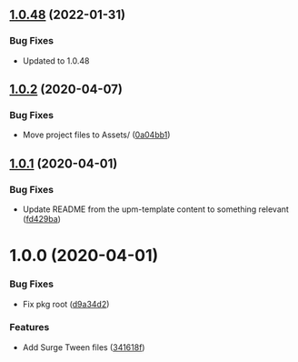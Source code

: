 ## [1.0.48](https://github.com/adrenak/Surge.Tween/compare/v1.0.2...v1.0.48) (2022-01-31)

### Bug Fixes

* Updated to 1.0.48


## [1.0.2](https://github.com/adrenak/Surge.Tween/compare/v1.0.1...v1.0.2) (2020-04-07)


### Bug Fixes

* Move project files to Assets/ ([0a04bb1](https://github.com/adrenak/Surge.Tween/commit/0a04bb166a4d81e90912e32e274c92192efd87d5))

## [1.0.1](https://github.com/adrenak/Surge.Tween/compare/v1.0.0...v1.0.1) (2020-04-01)


### Bug Fixes

* Update README from the upm-template content to something relevant ([fd429ba](https://github.com/adrenak/Surge.Tween/commit/fd429ba98e18b1a3edf2c558bf9a96a7413d8d1e))

# 1.0.0 (2020-04-01)


### Bug Fixes

* Fix pkg root ([d9a34d2](https://github.com/adrenak/Surge.Tween/commit/d9a34d258b5de20925a0fe5a15a4464cf0ffe6e1))


### Features

* Add Surge Tween files ([341618f](https://github.com/adrenak/Surge.Tween/commit/341618f2e5177b9aaad0ee78c3dba20667db2077))
